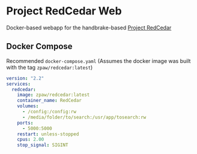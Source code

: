 # Project RedCedar Web

Docker-based webapp for the handbrake-based [Project RedCedar](http://github.com/zPaw/project-redcedar)

## Docker Compose

Recommended `docker-compose.yaml` \(Assumes the docker image was built with the tag `zpaw/redcedar:latest`\)

```yaml
version: "2.2"
services:
  redcedar:
    image: zpaw/redcedar:latest
    container_name: RedCedar
    volumes:
      - /config:/config:rw
      - /media/folder/to/search:/usr/app/tosearch:rw
    ports:
      - 5000:5000
    restart: unless-stopped
    cpus: 2.00
    stop_signal: SIGINT
```
